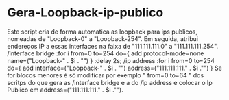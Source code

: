 # Gera-Loopback-ip-publico
 Este script cria de forma automatica as loopback para ips publicos, nomeadas de "Loopback-0" a "Loopback-254". Em seguida, atribui endereços IP a essas interfaces na faixa de "111.111.111.0" a "111.111.111.254".   /interface bridge  :for i from=0 to=254 do={ add protocol-mode=none name=("Loopback-" . $i . "") } :delay 2s;  /ip address  :for i from=0 to=254 do={ add interface=("Loopback-" . $i . "") address=("111.111.111." . $i ."") }  Se for blocos menores é só modificar por exemplo " from=0 to=64 " dos scritps do que gera as /interface bridge e a do /ip address e colocar o Ip Publico em  address=("111.111.111." . $i ."").
